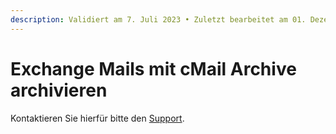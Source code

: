 ```yaml
---
description: Validiert am 7. Juli 2023 • Zuletzt bearbeitet am 01. Dezember 2023
---
```


# Exchange Mails mit cMail Archive archivieren

Kontaktieren Sie hierfür bitte den [Support](https://www.centron.de/kontaktieren-sie-centron/).
